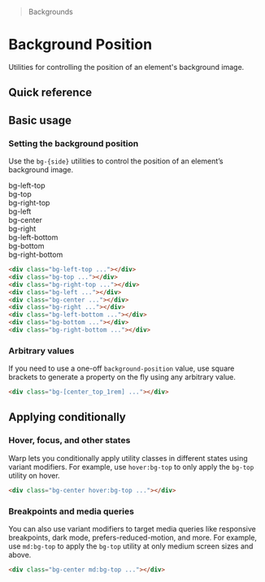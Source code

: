 > Backgrounds

# Background Position

Utilities for controlling the position of an element's background image.

## Quick reference

<qr-table />

## Basic usage

### Setting the background position
Use the `bg-{side}` utilities to control the position of an element’s background image.

<example-container>
  <div class="grid sm:grid-cols-3 gap-24 sm:justify-around">
    <div class="flex flex-col justify-self-center place-items-center">
      <div class="pb-8 pd-font-mono">bg-left-top</div>
      <div class="h-128 w-128 rounded-8 bg-top-left bg-[url(/tech-docs/classes/50s-scientists.jpg)]" style="background-size:300%"></div>
    </div>
    <div class="flex flex-col justify-self-center place-items-center">
      <div class="pb-8 pd-font-mono">bg-top</div>
      <div class="h-128 w-128 rounded-8 bg-top bg-[url(/tech-docs/classes/50s-scientists.jpg)]" style="background-size:300%"></div>
    </div>
    <div class="flex flex-col justify-self-center place-items-center">
      <div class="pb-8 pd-font-mono">bg-right-top</div>
      <div class="h-128 w-128 rounded-8 bg-top-right bg-[url(/tech-docs/classes/50s-scientists.jpg)]" style="background-size:300%"></div>
    </div>
    <div class="flex flex-col justify-self-center place-items-center">
      <div class="pb-8 pd-font-mono">bg-left</div>
      <div class="h-128 w-128 rounded-8 bg-left bg-auto bg-[url(/tech-docs/classes/50s-scientists.jpg)]" style="background-size:300%"></div>
    </div>
    <div class="flex flex-col justify-self-center place-items-center">
      <div class="pb-8 pd-font-mono">bg-center</div>
      <div class="h-128 w-128 rounded-8 bg-center bg-auto bg-[url(/tech-docs/classes/50s-scientists.jpg)]" style="background-size:300%"></div>
    </div>
    <div class="flex flex-col justify-self-center place-items-center">
      <div class="pb-8 pd-font-mono">bg-right</div>
      <div class="h-128 w-128 rounded-8 bg-right bg-auto bg-[url(/tech-docs/classes/50s-scientists.jpg)]" style="background-size:300%"></div>
    </div>
    <div class="flex flex-col justify-self-center place-items-center">
      <div class="pb-8 pd-font-mono">bg-left-bottom</div>
      <div class="h-128 w-128 rounded-8 bg-bottom-left bg-auto bg-[url(/tech-docs/classes/50s-scientists.jpg)]" style="background-size:300%"></div>
    </div>
    <div class="flex flex-col justify-self-center place-items-center">
      <div class="pb-8 pd-font-mono">bg-bottom</div>
      <div class="h-128 w-128 rounded-8 bg-bottom bg-auto bg-[url(/tech-docs/classes/50s-scientists.jpg)]" style="background-size:300%"></div>
    </div>
    <div class="flex flex-col justify-self-center place-items-center">
      <div class="pb-8 pd-font-mono">bg-right-bottom</div>
      <div class="h-128 w-128 rounded-8 bg-bottom-right bg-auto bg-[url(/tech-docs/classes/50s-scientists.jpg)]" style="background-size:300%"></div>
    </div>
  </div>
</example-container>

```html
<div class="bg-left-top ..."></div>
<div class="bg-top ..."></div>
<div class="bg-right-top ..."></div>
<div class="bg-left ..."></div>
<div class="bg-center ..."></div>
<div class="bg-right ..."></div>
<div class="bg-left-bottom ..."></div>
<div class="bg-bottom ..."></div>
<div class="bg-right-bottom ..."></div>
```

### Arbitrary values
If you need to use a one-off `background-position` value, use square brackets to generate a property on the fly using any arbitrary value.

```html
<div class="bg-[center_top_1rem] ..."></div>
```

## Applying conditionally

### Hover, focus, and other states
Warp lets you conditionally apply utility classes in different states using variant modifiers. For example, use `hover:bg-top` to only apply the `bg-top` utility on hover.

```html
<div class="bg-center hover:bg-top ..."></div>
```

### Breakpoints and media queries
You can also use variant modifiers to target media queries like responsive breakpoints, dark mode, prefers-reduced-motion, and more. For example, use `md:bg-top` to apply the `bg-top` utility at only medium screen sizes and above.

```html
<div class="bg-center md:bg-top ..."></div>
```
